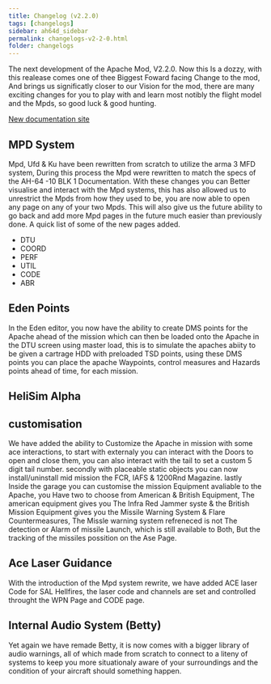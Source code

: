 ```yaml
---
title: Changelog (v2.2.0)
tags: [changelogs]
sidebar: ah64d_sidebar
permalink: changelogs-v2-2-0.html
folder: changelogs
---
```

The next development of the Apache Mod, V2.2.0. Now this Is a dozzy, with this realease comes one of thee Biggest Foward facing Change to the mod, And brings us significatly closer to our Vision for the mod, there are many exciting changes for you to play with and learn most notibly the flight model and the Mpds, so good luck & good hunting.

[New documentation site](https://ah-64d-apache-official-project.github.io/)

## MPD System 
Mpd, Ufd & Ku have been rewritten from scratch to utilize the arma 3 MFD system, During this process the Mpd were rewritten to match the specs of the AH-64 -10 BLK 1 Documentation.
With these changes you can Better visualise and interact with the Mpd systems, this has also allowed us to unrestrict the Mpds from how they used to be, you are now able to open any page on any of your two Mpds.
This will also give us the future ability to go back and add more Mpd pages in the future much easier than previously done.
A quick list of some of the new pages added.
 - DTU
 - COORD
 - PERF
 - UTIL
 - CODE
 - ABR

## Eden Points
In the Eden editor, you now have the ability to create DMS points for the Apache ahead of the mission which can then be loaded onto the Apache in the DTU screen using master load, this is to simulate the apaches abiity to be given a cartrage HDD with preloaded TSD points, using these DMS points you can place the apache Waypoints, control measures and Hazards points ahead of time, for each mission.

## HeliSim Alpha

## customisation 
We have added the ability to Customize the Apache in mission with some ace interactions, to start with externaly you can interact with the Doors to open and close them, you can also interact with the tail to set a custom 5 digit tail number.
secondly with placeable static objects you can now install/uninstall mid mission the FCR, IAFS & 1200Rnd Magazine.
lastly Inside the garage you can customise the mission Equipment avaliable to the Apache, you Have two to choose from American & British Equipment, The american equipment gives you The Infra Red Jammer syste & the British Mission Equipment gives you the Missile Warning System & Flare Countermeasures, The Missle warning system refreneced is not The detection or Alarm of missile Launch, which is still available to Both, But the tracking of the missiles possition on the Ase Page.

## Ace Laser Guidance
With the introduction of the Mpd system rewrite, we have added ACE laser Code for SAL Hellfires, the laser code and channels are set and controlled throught the WPN Page and CODE page.

## Internal Audio System (Betty)
Yet again we have remade Betty, it is now comes with a bigger library of audio warnings, all of which made from scratch to connect to a liteny of systems to keep you more situationaly aware of your surroundings and the condition of your aircraft should something happen.